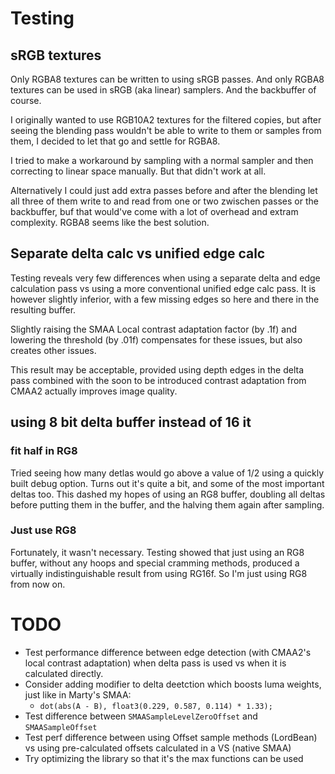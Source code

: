 # Testing

## sRGB textures

Only RGBA8 textures can be written to using sRGB passes. And only RGBA8 textures can be used in sRGB (aka linear) samplers. And the backbuffer of course. 

I originally wanted to use RGB10A2 textures for the filtered copies, but after seeing the blending pass wouldn't be able to write to them or samples from them, I decided to let that go and settle for RGBA8.

I tried to make a workaround by sampling with a normal sampler and then correcting to linear space manually. But that didn't work at all.

Alternatively I could just add extra passes before and after the blending let all three of them write to and read from one or two zwischen passes or the backbuffer, buf that would've come with a lot of overhead and extram complexity. RGBA8 seems like the best solution.

## Separate delta calc vs unified edge calc

Testing reveals very few differences when using a separate delta and edge calculation pass vs using a more conventional unified edge calc pass. It is however slightly inferior, with a few missing edges so here and there in the resulting buffer.

Slightly raising the SMAA Local contrast adaptation factor (by .1f) and lowering the threshold (by .01f) compensates for these issues, but also creates other issues.

This result may be acceptable, provided using depth edges in the delta pass combined with the soon to be introduced contrast adaptation from CMAA2 actually improves image quality.

## using 8 bit delta buffer instead of 16 it

### fit half in RG8

Tried seeing how many detlas would go above a value of 1/2 using a quickly built debug option. Turns out it's quite a bit, and some of the most important deltas too. This dashed my hopes of using an RG8 buffer, doubling all deltas before putting them in the buffer, and the halving them again after sampling.

### Just use RG8

Fortunately, it wasn't necessary. Testing showed that just using an RG8 buffer, without any hoops and special cramming methods, produced a virtually indistinguishable result from using RG16f. So I'm just using RG8 from now on.

# TODO

- Test performance difference between edge detection (with CMAA2's local contrast adaptation) when delta pass is used vs when it is calculated directly.
- Consider adding modifier to delta deetction which boosts luma weights, just like in Marty's SMAA:
  - `dot(abs(A - B), float3(0.229, 0.587, 0.114) * 1.33);`
- Test difference between `SMAASampleLevelZeroOffset` and `SMAASampleOffset`
- Test perf difference between using Offset sample methods (LordBean) vs using pre-calculated offsets calculated in a VS (native SMAA)
- Try optimizing the library so that it's the max functions can be used
